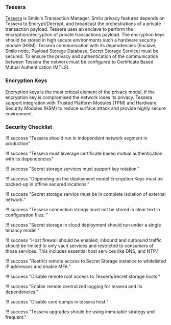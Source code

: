 ### Tessera 
[Tessera](../../../Privacy/Tessera/Tessera/) is Smilo's Transaction Manager.  Smilo privacy features depends on Tessera to Encrypt/Decrypt, and broadcast the orchestrations of a private transaction payload. 
Tessera uses an enclave to perform the encryption/decryption of private transactions payload. The encryption keys should be stored in high secure environments such a hardware security module (HSM).
Tessera communication with its dependencies (Enclave, Smilo node, Payload Storage Database, Secret Storage Service) must be secured. To ensure the privacy and authentication of the communication between Tessera the network must be configured to Certificate Based Mutual Authentication (MTLS).

### Encryption Keys
Encryption keys is the most critical element of the privacy model, if the encryption key is compromised the network loses its privacy. Tessera support integration with Trusted Platform Modules (TPM) and Hardware Security Modules (HSM) to reduce surface attack and provide highly secure environment.

### Security Checklist 
    
!!! success "Tessera should run in independent network segment in production"

!!! success "Tessera must leverage certificate based mutual authentication with its dependencies"

!!! success "Secret storage services must support key rotation."

!!! success "Depending on the deployment model Encryption Keys must be backed-up in offline secured locations."

!!! success "Secret storage service  must be in complete isolation of external network."

!!! success "Tessera connection strings must not be stored in clear text in configuration files. "

!!! success "Secret storage in cloud deployment should run under a single tenancy model."

!!! success "Host firewall should be enabled, inbound and outbound traffic should be limited to only vault services and restricted to consumers of those services. This includes essential host services like DNS, and NTP."

!!! success "Restrict remote access to Secret Storage instance to whitelisted IP addresses and enable MFA."

!!! success "Disable remote root access to Tessera/Secret storage hosts."

!!! success "Enable remote centralized logging for tessera and its dependencies."

!!! success "Disable core dumps in tessera host."

!!! success "Tessera upgrades should be using immutable strategy and frequent."